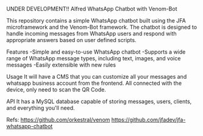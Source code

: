 UNDER DEVELOPMENT!! 
Alfred WhatsApp Chatbot with Venom-Bot

This repository contains a simple WhatsApp chatbot built using the JFA microframework and the Venom-Bot framework. 
The chatbot is designed to handle incoming messages from WhatsApp users and respond with appropriate answers based on user defined scripts.

Features 
-Simple and easy-to-use WhatsApp chatbot 
-Supports a wide range of WhatsApp message types, including text, images, and voice messages 
-Easily extensible with new rules

Usage 
It will have a CMS that you can customize all your messages and whatsapp business account from the frontend. All connected with the device, only need to scan the QR Code.

API
It has a MySQL database capable of storing messages, users, clients, and everything you'll need.

Refs: https://github.com/orkestral/venom https://github.com/jfadev/jfa-whatsapp-chatbot
